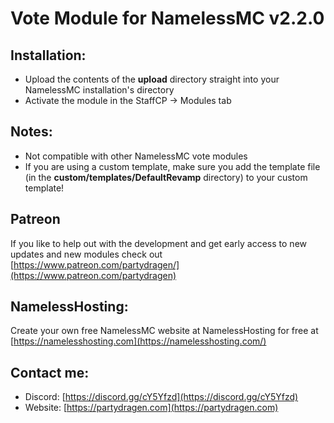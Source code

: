 # Vote Module for NamelessMC v2.2.0

## Installation:
- Upload the contents of the **upload** directory straight into your NamelessMC installation's directory
- Activate the module in the StaffCP -> Modules tab

## Notes:
- Not compatible with other NamelessMC vote modules
- If you are using a custom template, make sure you add the template file (in the **custom/templates/DefaultRevamp** directory) to your custom template!

## Patreon
If you like to help out with the development and get early access to new updates and new modules check out [https://www.patreon.com/partydragen/](https://www.patreon.com/partydragen)

## NamelessHosting:
Create your own free NamelessMC website at NamelessHosting for free at [https://namelesshosting.com](https://namelesshosting.com/)

## Contact me:
- Discord: [https://discord.gg/cY5Yfzd](https://discord.gg/cY5Yfzd)
- Website: [https://partydragen.com](https://partydragen.com)
